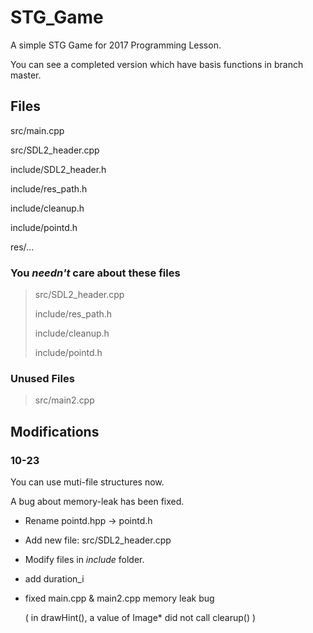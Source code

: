# STG_Game
A simple STG Game for 2017 Programming Lesson.

You can see a completed version which have basis functions in branch master.

## Files
src/main.cpp

src/SDL2_header.cpp

include/SDL2_header.h

include/res_path.h

include/cleanup.h

include/pointd.h

res/...

### You *needn't* care about these files

> src/SDL2_header.cpp
>
> include/res_path.h
>
> include/cleanup.h
>
> include/pointd.h


### Unused Files
> src/main2.cpp

## Modifications
### 10-23

You can use muti-file structures now.

A bug about memory-leak has been fixed.

* Rename pointd.hpp -> pointd.h

* Add new file: src/SDL2_header.cpp

* Modify files in *include* folder.

* add duration_i

* fixed main.cpp & main2.cpp memory leak bug

	( in drawHint(), a value of Image* did not call clearup() )

